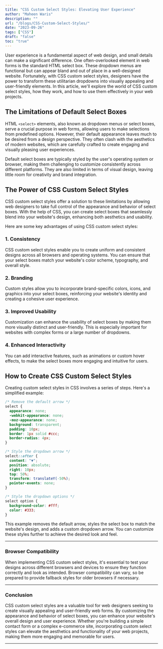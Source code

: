 ```yaml
---
title: "CSS Custom Select Styles: Elevating User Experience"
author: "Maheen Waris"
description: ""
url: "/blogs/CSS-Custom-Select-Styles/"
date: "2023-09-26"
tags: ["CSS"]
draft: "false"
toc: "true"
---
```


User experience is a fundamental aspect of web design, and small details can make a significant difference. One often-overlooked element in web forms is the standard HTML select box. These dropdown menus are functional but can appear bland and out of place in a well-designed website. Fortunately, with CSS custom select styles, designers have the power to transform these utilitarian dropdowns into visually appealing and user-friendly elements. In this article, we'll explore the world of CSS custom select styles, how they work, and how to use them effectively in your web projects.

## The Limitations of Default Select Boxes

HTML `<select>` elements, also known as dropdown menus or select boxes, serve a crucial purpose in web forms, allowing users to make selections from predefined options. However, their default appearance leaves much to be desired from a design perspective. They often clash with the aesthetics of modern websites, which are carefully crafted to create engaging and visually pleasing user experiences.

Default select boxes are typically styled by the user's operating system or browser, making them challenging to customize consistently across different platforms. They are also limited in terms of visual design, leaving little room for creativity and brand integration.

## The Power of CSS Custom Select Styles

CSS custom select styles offer a solution to these limitations by allowing web designers to take full control of the appearance and behavior of select boxes. With the help of CSS, you can create select boxes that seamlessly blend into your website's design, enhancing both aesthetics and usability.

Here are some key advantages of using CSS custom select styles:

### 1. Consistency

CSS custom select styles enable you to create uniform and consistent designs across all browsers and operating systems. You can ensure that your select boxes match your website's color scheme, typography, and overall style.

### 2. Branding

Custom styles allow you to incorporate brand-specific colors, icons, and graphics into your select boxes, reinforcing your website's identity and creating a cohesive user experience.

### 3. Improved Usability

Customization can enhance the usability of select boxes by making them more visually distinct and user-friendly. This is especially important for websites with complex forms or a large number of dropdowns.

### 4. Enhanced Interactivity

You can add interactive features, such as animations or custom hover effects, to make the select boxes more engaging and intuitive for users.

## How to Create CSS Custom Select Styles

Creating custom select styles in CSS involves a series of steps. Here's a simplified example:

```css
/* Remove the default arrow */
select {
  appearance: none;
  -webkit-appearance: none;
  -moz-appearance: none;
  background: transparent;
  padding: 10px;
  border: 1px solid #ccc;
  border-radius: 4px;
}

/* Style the dropdown arrow */
select::after {
  content: "▼";
  position: absolute;
  right: 10px;
  top: 50%;
  transform: translateY(-50%);
  pointer-events: none;
}

/* Style the dropdown options */
select option {
  background-color: #fff;
  color: #333;
}
```

This example removes the default arrow, styles the select box to match the website's design, and adds a custom dropdown arrow. You can customize these styles further to achieve the desired look and feel.

<hr>

### Browser Compatibility

When implementing CSS custom select styles, it's essential to test your designs across different browsers and devices to ensure they function correctly and look as intended. Browser compatibility can vary, so be prepared to provide fallback styles for older browsers if necessary.

<hr>

### Conclusion

CSS custom select styles are a valuable tool for web designers seeking to create visually appealing and user-friendly web forms. By customizing the appearance and behavior of select boxes, you can enhance your website's overall design and user experience. Whether you're building a simple contact form or a complex e-commerce site, incorporating custom select styles can elevate the aesthetics and functionality of your web projects, making them more engaging and memorable for users.

<script src="https://utteranc.es/client.js"
        repo="maheenwaris/Website"
        issue-term="pathname"
        theme="github-dark"
        crossorigin="anonymous"
        async>
</script>

---
